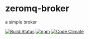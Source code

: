 # zeromq-broker

a simple broker

[![Build Status](https://travis-ci.org/namtran3005/zeromq-broker.svg?branch=master)](https://travis-ci.org/namtran3005/zeromq-broker)
[![npm](https://img.shields.io/npm/v/zeromq-broker.svg)](https://www.npmjs.com/package/zeromq-broker)
[![Code Climate](https://img.shields.io/codeclimate/coverage/github/namtran3005/zeromq-broker.svg)](https://codeclimate.com/github/namtran3005/zeromq-broker/coverage)
